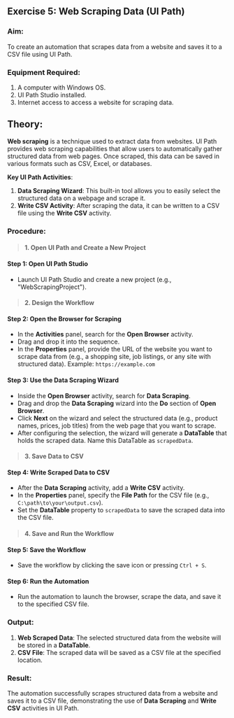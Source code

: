 ## Exercise 5: Web Scraping Data (UI Path)



### Aim:
To create an automation that scrapes data from a website and saves it to a CSV file using UI Path.



### Equipment Required:
1. A computer with Windows OS.
2. UI Path Studio installed.
3. Internet access to access a website for scraping data.



## Theory:
**Web scraping** is a technique used to extract data from websites. UI Path provides web scraping capabilities that allow users to automatically gather structured data from web pages. Once scraped, this data can be saved in various formats such as CSV, Excel, or databases.

**Key UI Path Activities**:
1. **Data Scraping Wizard**: This built-in tool allows you to easily select the structured data on a webpage and scrape it.
2. **Write CSV Activity**: After scraping the data, it can be written to a CSV file using the **Write CSV** activity.



### Procedure:

>#### 1. **Open UI Path and Create a New Project**
#### Step 1: Open UI Path Studio
- Launch UI Path Studio and create a new project (e.g., "WebScrapingProject").



>#### 2. **Design the Workflow**
#### Step 2: Open the Browser for Scraping
- In the **Activities** panel, search for the **Open Browser** activity.
- Drag and drop it into the sequence.
- In the **Properties** panel, provide the URL of the website you want to scrape data from (e.g., a shopping site, job listings, or any site with structured data).
  Example:
  ```https://example.com```

#### Step 3: Use the Data Scraping Wizard
- Inside the **Open Browser** activity, search for **Data Scraping**.
- Drag and drop the **Data Scraping** wizard into the **Do** section of **Open Browser**.
- Click **Next** on the wizard and select the structured data (e.g., product names, prices, job titles) from the web page that you want to scrape.
- After configuring the selection, the wizard will generate a **DataTable** that holds the scraped data. Name this DataTable as `scrapedData`.



>#### 3. **Save Data to CSV**
#### Step 4: Write Scraped Data to CSV
- After the **Data Scraping** activity, add a **Write CSV** activity.
- In the **Properties** panel, specify the **File Path** for the CSV file (e.g., `C:\path\to\your\output.csv`).
- Set the **DataTable** property to `scrapedData` to save the scraped data into the CSV file.



>#### 4. **Save and Run the Workflow**
#### Step 5: Save the Workflow
- Save the workflow by clicking the save icon or pressing `Ctrl + S`.

#### Step 6: Run the Automation
- Run the automation to launch the browser, scrape the data, and save it to the specified CSV file.



### Output:
1. **Web Scraped Data**: The selected structured data from the website will be stored in a **DataTable**.
2. **CSV File**: The scraped data will be saved as a CSV file at the specified location.



### Result:
The automation successfully scrapes structured data from a website and saves it to a CSV file, demonstrating the use of **Data Scraping** and **Write CSV** activities in UI Path.




